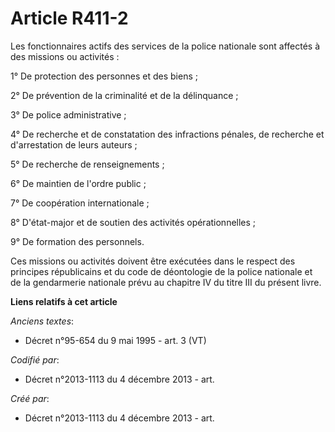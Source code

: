 # Article R411-2

Les fonctionnaires actifs des services de la police nationale sont affectés à des missions ou activités :

1° De protection des personnes et des biens ;

2° De prévention de la criminalité et de la délinquance ;

3° De police administrative ;

4° De recherche et de constatation des infractions pénales, de recherche et d'arrestation de leurs auteurs ;

5° De recherche de renseignements ;

6° De maintien de l'ordre public ;

7° De coopération internationale ;

8° D'état-major et de soutien des activités opérationnelles ;

9° De formation des personnels.

Ces missions ou activités doivent être exécutées dans le respect des principes républicains et du code de déontologie de la
police nationale et de la gendarmerie nationale prévu au chapitre IV du titre III du présent livre.

**Liens relatifs à cet article**

_Anciens textes_:

  - Décret n°95-654 du 9 mai 1995 - art. 3 (VT)

_Codifié par_:

  - Décret n°2013-1113 du 4 décembre 2013 - art.

_Créé par_:

  - Décret n°2013-1113 du 4 décembre 2013 - art.
